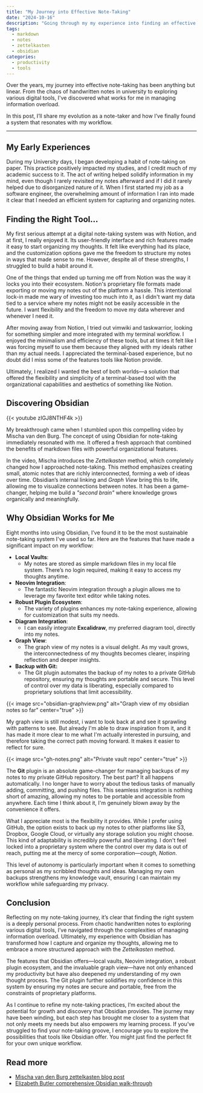 ```yaml
---
title: "My Journey into Effective Note-Taking"
date: "2024-10-16"
description: "Going through my my experience into finding an effective note taking strategy"
tags:
  - markdown
  - notes
  - zettelkasten
  - obsidian
categories:
  - productivity
  - tools
---
```


Over the years, my journey into effective note-taking has been anything but linear.
From the chaos of handwritten notes in university to exploring various digital tools, I've discovered what works for me in managing information overload.

<!--more-->

In this post, I’ll share my evolution as a note-taker and how I’ve finally found a system that resonates with my workflow.

---

## My Early Experiences

During my University days, I began developing a habit of note-taking on paper. This practice positively impacted my studies, and I credit much of my academic success to it. The act of writing helped solidify information in my mind, even though I rarely revisited my notes afterward and if I did it rarely helped due to disorganized nature of it. When I first started my job as a software engineer, the overwhelming amount of information I ran into made it clear that I needed an efficient system for capturing and organizing notes.

## Finding the Right Tool...

My first serious attempt at a digital note-taking system was with Notion, and at first, I really enjoyed it. Its user-friendly interface and rich features made it easy to start organizing my thoughts. It felt like everything had its place, and the customization options gave me the freedom to structure my notes in ways that made sense to me. However, despite all of these strengths, I struggled to build a habit around it.

One of the things that ended up turning me off from Notion was the way it locks you into their ecosystem. Notion's proprietary file formats made exporting or moving my notes out of the platform a hassle. This intentional lock-in made me wary of investing too much into it, as I didn't want my data tied to a service where my notes might not be easily accessible in the future. I want flexibility and the freedom to move my data wherever and whenever I need it.

After moving away from Notion, I tried out vimwiki and taskwarrior, looking for something simpler and more integrated with my terminal workflow. I enjoyed the minimalism and efficiency of these tools, but at times it felt like I was forcing myself to use them because they aligned with my ideals rather than my actual needs. I appreciated the terminal-based experience, but no doubt did I miss some of the features tools like Notion provide.

Ultimately, I realized I wanted the best of both worlds—a solution that offered the flexibility and simplicity of a terminal-based tool with the organizational capabilities and aesthetics of something like Notion.

## Discovering Obsidian

{{< youtube zIGJ8NTHF4k >}}

My breakthrough came when I stumbled upon this compelling video by Mischa van den Burg. The concept of using Obsidian for note-taking immediately resonated with me. It offered a fresh approach that combined the benefits of markdown files with powerful organizational features.

In the video, Mischa introduces the _Zettelkasten_ method, which completely changed how I approached note-taking. This method emphasizes creating small, atomic notes that are richly interconnected, forming a web of ideas over time. Obsidian’s internal linking and _Graph View_ bring this to life, allowing me to visualize connections between notes. It has been a game-changer, helping me build a _"second brain"_ where knowledge grows organically and meaningfully.

## Why Obsidian Works for Me

Eight months into using Obsidian, I’ve found it to be the most sustainable note-taking system I've used so far. Here are the features that have made a significant impact on my workflow:

- **Local Vaults**:
  - My notes are stored as simple markdown files in my local file system. There’s no login required, making it easy to access my thoughts anytime.
- **Neovim Integration**:
  - The fantastic Neovim integration through a plugin allows me to leverage my favorite text editor while taking notes.
- **Robust Plugin Ecosystem**:
  - The variety of plugins enhances my note-taking experience, allowing for customization that suits my needs.
- **Diagram Integration**:
  - I can easily integrate **Excalidraw**, my preferred diagram tool, directly into my notes.
- **Graph View**:
  - The graph view of my notes is a visual delight. As my vault grows, the interconnectedness of my thoughts becomes clearer, inspiring reflection and deeper insights.
- **Backup with Git:**
  - The Git plugin automates the backup of my notes to a private GitHub repository, ensuring my thoughts are portable and secure. This level of control over my data is liberating, especially compared to proprietary solutions that limit accessibility.

{{< image src="obsidian-graphview.png" alt="Graph view of my obsidian notes so far" center="true" >}}

My graph view is still modest, i want to look back at and see it sprawling with patterns to see. But already I'm able to draw inspiration from it, and it has made it more clear to me what I'm actually interested in pursuing, and therefore taking the correct path moving forward. It makes it easier to reflect for sure.

{{< image src="gh-notes.png" alt="Private vault repo" center="true" >}}

The **Git** plugin is an absolute game-changer for managing backups of my notes to my private GitHub repository. The best part? It all happens automatically. I no longer have to worry about the tedious tasks of manually adding, committing, and pushing files. This seamless integration is nothing short of amazing, allowing my notes to be portable and accessible from anywhere. Each time I think about it, I'm genuinely blown away by the convenience it offers.

What I appreciate most is the flexibility it provides. While I prefer using GitHub, the option exists to back up my notes to other platforms like S3, Dropbox, Google Cloud, or virtually any storage solution you might choose. This kind of adaptability is incredibly powerful and liberating. I don't feel locked into a proprietary system where the control over my data is out of reach, putting me at the mercy of some corporation—_cough, Notion_.

This level of autonomy is particularly important when it comes to something as personal as my scribbled thoughts and ideas. Managing my own backups strengthens my knowledge vault, ensuring I can maintain my workflow while safeguarding my privacy.

## Conclusion

Reflecting on my note-taking journey, it’s clear that finding the right system is a deeply personal process. From chaotic handwritten notes to exploring various digital tools, I’ve navigated through the complexities of managing information overload. Ultimately, my experience with Obsidian has transformed how I capture and organize my thoughts, allowing me to embrace a more structured approach with the _Zettelkasten_ method.

The features that Obsidian offers—local vaults, Neovim integration, a robust plugin ecosystem, and the invaluable graph view—have not only enhanced my productivity but have also deepened my understanding of my own thought process. The Git plugin further solidifies my confidence in this system by ensuring my notes are secure and portable, free from the constraints of proprietary platforms.

As I continue to refine my note-taking practices, I’m excited about the potential for growth and discovery that Obsidian provides. The journey may have been winding, but each step has brought me closer to a system that not only meets my needs but also empowers my learning process. If you’ve struggled to find your note-taking groove, I encourage you to explore the possibilities that tools like Obsidian offer. You might just find the perfect fit for your own unique workflow.

## Read more

- [Mischa van den Burg zettelkasten blog post](https://mischavandenburg.com/zet/neovim-zettelkasten/)
- [Elizabeth Butler comprehensive Obsidian walk-through](https://elizabethbutlermd.com/obsidian-notes/#Who_is_Obsidian_best_for)
